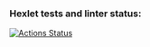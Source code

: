 ### Hexlet tests and linter status:
[![Actions Status](https://github.com/Viktoryia133/fullstack-javascript-project-44/actions/workflows/hexlet-check.yml/badge.svg)](https://github.com/Viktoryia133/fullstack-javascript-project-44/actions)